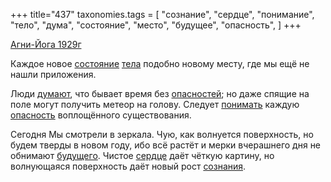 +++
title="437"
taxonomies.tags = [
 "сознание",
 "сердце",
 "понимание",
 "тело",
 "дума",
 "состояние",
 "место",
 "будущее",
 "опасность",
]
+++

[Агни-Йога 1929г](/agni/1929)

Каждое новое [состояние](/tags/состояние) [тела](/tags/тело) подобно новому месту, где мы ещё не нашли приложения.   

Люди [думают](/tags/дума), что бывает время без [опасностей](/tags/[опасность](/tags/опасность)); но даже спящие на поле могут получить метеор на голову. Следует [понимать](/tags/понимание) каждую [опасность](/tags/опасность) воплощённого существования.   

Сегодня Мы смотрели в зеркала. Чую, как волнуется поверхность, но будем тверды в новом году, ибо всё растёт и мерки вчерашнего дня не обнимают [будущего](/tags/будущее). Чистое [сердце](/tags/сердце) даёт чёткую картину, но волнующаяся поверхность даёт новый рост [сознания](/tags/сознание).